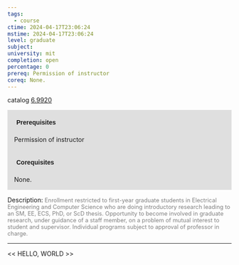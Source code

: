 ```yaml
---
tags:
  - course
ctime: 2024-04-17T23:06:24
mstime: 2024-04-17T23:06:24
level: graduate
subject: 
university: mit
completion: open
percentage: 0
prereq: Permission of instructor
coreq: None.
---
```


catalog [6.9920](http://student.mit.edu/catalog/m6e.html#6.9920)

<span style="display: block; padding: 15px; background-color: rgb(100, 100, 100, 0.2);"><font id="m_prereq3465_0" style="display: block; font-family: Arial, sans-serif; font-weight: bold; padding: 5px">Prerequisites</font><br><span id="prereq3465_0">Permission of instructor</span></span>
<span style="display: block; padding: 15px; background-color: rgb(100, 100, 100, 0.2);"><font id="m_coreq3465_0" style="display: block; font-family: Arial, sans-serif; font-weight: bold; padding: 5px">Corequisites</font><br><span id="coreq3465_0">None.</span></span>

<font style="">Description:</font>
<font style="color: grey; font-size: 0.8rem;">Enrollment restricted to first-year graduate students in Electrical Engineering and Computer Science who are doing introductory research leading to an SM, EE, ECS, PhD, or ScD thesis. Opportunity to become involved in graduate research, under guidance of a staff member, on a problem of mutual interest to student and supervisor. Individual programs subject to approval of professor in charge.</font>



---

<< HELLO, WORLD >>
